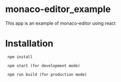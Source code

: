 # monaco-editor_example
This app is an example of monaco-editor using react 

# Installation
```
 npm install 

 npm start (for development mode) 

 npm run build (for production mode)
```
